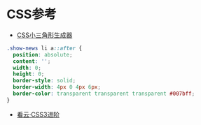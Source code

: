 # CSS参考
- [CSS小三角形生成器](http://apps.eky.hk/css-triangle-generator/)
```css
.show-news li a::after {
  position: absolute;
  content: '';
  width: 0;
  height: 0;
  border-style: solid;
  border-width: 4px 0 4px 6px;
  border-color: transparent transparent transparent #007bff;
}
```

- [看云·CSS3进阶](https://www.kancloud.cn/chandler/css_advanced)
